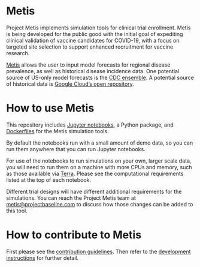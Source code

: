 # Metis

Project Metis implements simulation tools for clinical trial enrollment. Metis is being developed for the public good with the initial goal of expediting clinical validation of vaccine candidates for COVID-19, with a focus on targeted site selection to support enhanced recruitment for vaccine research. 

[Metis](https://github.com/verilylifesciences/metis/blob/Metis%20-%20Baseline.pdf) allows the user to input model forecasts for regional disease prevalence, as well as historical disease incidence data. One potential source of US-only model forecasts is the [CDC ensemble](https://www.cdc.gov/coronavirus/2019-ncov/cases-updates/forecasts-cases.html). A potential source of historical data is [Google Cloud’s open repository](https://github.com/GoogleCloudPlatform/covid-19-open-data).




# How to use Metis

This repository includes [Jupyter notebooks](https://jupyter.org/), a Python package, and [Dockerfiles](https://www.docker.com/) for the Metis simulation tools.

By default the notebooks run with a small amount of demo data, so you can run them anywhere that you can run Jupyter notebooks.

For use of the notebooks to run simulations on your own, larger scale data, you will need to run them on a machine with more CPUs and memory, such as those available via [Terra](https://app.terra.bio/). Please see the computational requirements listed at the top of each notebook.

Different trial designs will have different additional requirements for the simulations. You can reach the Project Metis team at metis@projectbaseline.com to discuss how those changes can be added to this tool.

# How to contribute to Metis

First please see the [contribution guidelines](docs/contributing.md). Then refer to the [development instructions](docs/development_and_deployment.md) for further detail.






